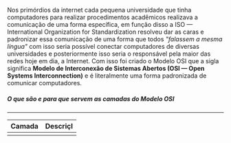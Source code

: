 Nos primórdios da internet cada pequena universidade que tinha computadores para realizar procedimentos acadêmicos realizava a comunicação de uma forma específica, em função disso a ISO — International Organization for Standardization resolveu dar as caras e padronizar essa comunicação de uma forma que todos *"falassem a mesma língua"* com isso seria possível conectar computadores de diversas universidades e posteriormente isso seria o responsável pela maior das redes hoje em dia, a Internet. Com isso foi criado o Modelo OSI que a sigla significa **Modelo de Interconexão de Sistemas Abertos (OSI — Open Systems Interconnection)** e é literalmente uma forma padronizada de comunicar computadores. 

##### O que são e para que servem as camadas do Modelo OSI
---

| Camada | Descriçl |
| ------ | -------- |
|        |          |
